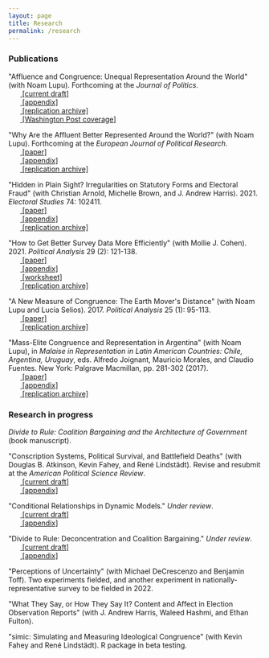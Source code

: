 ```yaml
---
layout: page
title: Research
permalink: /research
---
```


### Publications

"Affluence and Congruence: Unequal Representation Around the World" (with Noam Lupu). Forthcoming at the *Journal of Politics*.
<br>&nbsp;&nbsp;&nbsp;&nbsp;&nbsp;&nbsp;<span style="padding-right:5%"><a href='{{ "/download/Lupu-Warner-Affluence.pdf" | relative_url }}'><i class='fas fa-file-pdf'></i> [current draft]</a></span>
<br>&nbsp;&nbsp;&nbsp;&nbsp;&nbsp;&nbsp;<span style="padding-right:5%"><a href='{{ "/download/Lupu-Warner-Appendix.pdf" | relative_url }}'><i class='fas fa-file-pdf'></i> [appendix]</a></span>
<br>&nbsp;&nbsp;&nbsp;&nbsp;&nbsp;&nbsp;<span style="padding-right:5%"><a href='https://dataverse.harvard.edu/dataset.xhtml?persistentId=doi:10.7910/DVN/DBNBEU'><i class='fas fa-code-branch'></i> [replication archive]</a></span>
<br>&nbsp;&nbsp;&nbsp;&nbsp;&nbsp;&nbsp;<span style="padding-right:5%"><a href='https://www.washingtonpost.com/politics/2021/06/15/voters-around-world-think-their-governments-are-out-touch-they-have-point/'><i class='fas fa-bullhorn'></i> [Washington Post coverage]</a></span>

"Why Are the Affluent Better Represented Around the World?" (with Noam Lupu). Forthcoming at the *European Journal of Political Research*.
<br>&nbsp;&nbsp;&nbsp;&nbsp;&nbsp;&nbsp;<span style="padding-right:5%"><a href='{{ "/download/Lupu-Warner-Why-Are-the-Affluent.pdf" | relative_url }}'><i class='fas fa-file-pdf'></i> [paper]</a></span>
<br>&nbsp;&nbsp;&nbsp;&nbsp;&nbsp;&nbsp;<span style="padding-right:5%"><a href='{{ "/download/Lupu-Warner-Why-Are-the-Affluent-Appendix.pdf" | relative_url }}'><i class='fas fa-file-pdf'></i> [appendix]</a></span>
<br>&nbsp;&nbsp;&nbsp;&nbsp;&nbsp;&nbsp;<span style="padding-right:5%"><a href="https://github.com/zachwarner/Lupu-Warner-Why-Are"><i class='fab fa-github'></i> [replication archive]</a></span>

"Hidden in Plain Sight? Irregularities on Statutory Forms and Electoral Fraud" (with Christian Arnold, Michelle Brown, and J. Andrew Harris). 2021. *Electoral Studies* 74: 102411.
<br>&nbsp;&nbsp;&nbsp;&nbsp;&nbsp;&nbsp;<span style="padding-right:5%"><a href='{{ "/download/Warner-et-al-Hidden.pdf" | relative_url }}'><i class='fas fa-file-pdf'></i> [paper]</a></span>
<br>&nbsp;&nbsp;&nbsp;&nbsp;&nbsp;&nbsp;<span style="padding-right:5%"><a href='{{ "/download/Warner-et-al-Hidden-Appendix.pdf" | relative_url }}'><i class='fas fa-file-pdf'></i> [appendix]</a></span>
<br>&nbsp;&nbsp;&nbsp;&nbsp;&nbsp;&nbsp;<span style="padding-right:5%"><a href="https://github.com/zachwarner/Warner-et-al-Hidden"><i class='fab fa-github'></i> [replication archive]</a></span>

"How to Get Better Survey Data More Efficiently" (with Mollie J. Cohen). 2021. *Political Analysis* 29 (2): 121-138.
<br>&nbsp;&nbsp;&nbsp;&nbsp;&nbsp;&nbsp;<span style="padding-right:5%"><a href='{{ "/download/Cohen-Warner-How-To.pdf" | relative_url }}'><i class='fas fa-file-pdf'></i> [paper]</a></span>
<br>&nbsp;&nbsp;&nbsp;&nbsp;&nbsp;&nbsp;<span style="padding-right:5%"><a href='{{ "/download/Cohen-Warner-Appendix.pdf" | relative_url }}'><i class='fas fa-file-pdf'></i> [appendix]</a></span>
<br>&nbsp;&nbsp;&nbsp;&nbsp;&nbsp;&nbsp;<span style="padding-right:5%"><a href='{{ "/download/Cohen-Warner-How-To-Worksheet.xls" | relative_url }}'><i class='fas fa-file-excel'></i> [worksheet]</a></span>
<br>&nbsp;&nbsp;&nbsp;&nbsp;&nbsp;&nbsp;<span style="padding-right:5%"><a href="https://codeocean.com/capsule/43d4c21a-f961-4133-ad63-b1270f2c6b46/"><i class='fas fa-code-branch'></i> [replication archive]</a></span>

"A New Measure of Congruence: The Earth Mover's Distance" (with Noam Lupu and Lucía Selios). 2017. *Political Analysis* 25 (1): 95-113.
<br>&nbsp;&nbsp;&nbsp;&nbsp;&nbsp;&nbsp;<span style="padding-right:5%"><a href='{{ "/download/Lupu-Selios-Warner-EMD.pdf" | relative_url }}'><i class='fas fa-file-pdf'></i> [paper]</a></span>
<br>&nbsp;&nbsp;&nbsp;&nbsp;&nbsp;&nbsp;<span style="padding-right:5%"><a href="https://dataverse.harvard.edu/dataset.xhtml?persistentId=doi:10.7910/DVN/NO90AJ"><i class='fas fa-code-branch'></i> [replication archive]</a></span>

"Mass-Elite Congruence and Representation in Argentina" (with Noam Lupu), in *Malaise in Representation in Latin American Countries: Chile, Argentina, Uruguay*, eds. Alfredo Joignant, Mauricio Morales, and Claudio Fuentes. New York: Palgrave Macmillan, pp. 281-302 (2017).
<br>&nbsp;&nbsp;&nbsp;&nbsp;&nbsp;&nbsp;<span style="padding-right:5%"><a href='{{ "/download/Lupu-Warner-Congruence-Argentina.pdf" | relative_url }}'><i class='fas fa-file-pdf'></i> [paper]</a></span>
<br>&nbsp;&nbsp;&nbsp;&nbsp;&nbsp;&nbsp;<span style="padding-right:5%"><a href='{{ "/download/Lupu-Warner-Congruence-Argentina-Appendix.pdf" | relative_url }}'><i class='fas fa-file-pdf'></i> [appendix]</a> </span>
<br>&nbsp;&nbsp;&nbsp;&nbsp;&nbsp;&nbsp;<span style="padding-right:5%"><a href="https://github.com/zachwarner/Lupu-Warner-Congruence-Argentina"><i class='fab fa-github'></i> [replication archive]</a></span>

### Research in progress
*Divide to Rule: Coalition Bargaining and the Architecture of Government* (book manuscript).

"Conscription Systems, Political Survival, and Battlefield Deaths" (with Douglas B. Atkinson, Kevin Fahey, and René Lindstädt). Revise and resubmit at the *American Political Science Review*.
<br>&nbsp;&nbsp;&nbsp;&nbsp;&nbsp;&nbsp;<span style="padding-right:5%"><a href='{{ "/download/Atkinson-et-al-Conscription.pdf" | relative_url }}'><i class='fas fa-file-pdf'></i> [current draft]</a></span>
<br>&nbsp;&nbsp;&nbsp;&nbsp;&nbsp;&nbsp;<span style="padding-right:5%"><a href='{{ "/download/Atkinson-et-al-Conscription-Appendix.pdf" | relative_url }}'><i class='fas fa-file-pdf'></i> [appendix]</a> </span>

"Conditional Relationships in Dynamic Models." *Under review*.
<br>&nbsp;&nbsp;&nbsp;&nbsp;&nbsp;&nbsp;<span style="padding-right:5%"><a href='{{ "/download/Warner-Conditional-Relationships.pdf" | relative_url }}'><i class='fas fa-file-pdf'></i> [current draft]</a></span>
<br>&nbsp;&nbsp;&nbsp;&nbsp;&nbsp;&nbsp;<span style="padding-right:5%"><a href='{{ "/download/Warner-Conditional-Relationships-Appendix.pdf" | relative_url }}'><i class='fas fa-file-pdf'></i> [appendix]</a></span>

"Divide to Rule: Deconcentration and Coalition Bargaining." *Under review*.
<br>&nbsp;&nbsp;&nbsp;&nbsp;&nbsp;&nbsp;<span style="padding-right:5%"><a href='{{ "/download/Warner-Divide-to-Rule.pdf" | relative_url }}'><i class='fas fa-file-pdf'></i> [current draft]</a></span>
<br>&nbsp;&nbsp;&nbsp;&nbsp;&nbsp;&nbsp;<span style="padding-right:5%"><a href='{{ "/download/Warner-Divide-to-Rule-Appendix.pdf" | relative_url }}'><i class='fas fa-file-pdf'></i> [appendix]</a> </span>

"Perceptions of Uncertainty" (with Michael DeCrescenzo and Benjamin Toff). Two experiments fielded, and another experiment in nationally-representative survey to be fielded in 2022.

"What They Say, or How They Say It? Content and Affect in Election Observation Reports" (with J. Andrew Harris, Waleed Hashmi, and Ethan Fulton).

"simic: Simulating and Measuring Ideological Congruence" (with Kevin Fahey and René Lindstädt). R package in beta testing.

